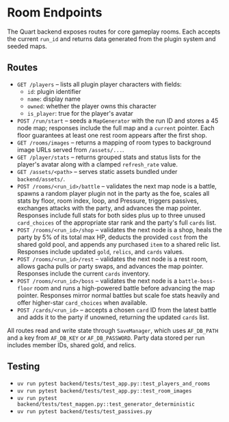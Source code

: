# Room Endpoints

The Quart backend exposes routes for core gameplay rooms. Each accepts the
current `run_id` and returns data generated from the plugin system and seeded
maps.

## Routes

- `GET /players` – lists all plugin player characters with fields:
  - `id`: plugin identifier
  - `name`: display name
  - `owned`: whether the player owns this character
  - `is_player`: true for the player's avatar
- `POST /run/start` – seeds a `MapGenerator` with the run ID and stores a 45
  node map; responses include the full map and a `current` pointer. Each floor
  guarantees at least one rest room appears after the first shop.
- `GET /rooms/images` – returns a mapping of room types to background image URLs
  served from `/assets/...`.
- `GET /player/stats` – returns grouped stats and status lists for the player's avatar along with a clamped `refresh_rate` value.
- `GET /assets/<path>` – serves static assets bundled under `backend/assets/`.
- `POST /rooms/<run_id>/battle` – validates the next map node is a battle,
  spawns a random player plugin not in the party as the foe, scales all stats by
  floor, room index, loop, and Pressure, triggers passives, exchanges attacks with
  the party, and advances the map pointer. Responses include full stats for both
  sides plus up to three unused `card_choices` of the appropriate star rank and the
  party's full `cards` list.
- `POST /rooms/<run_id>/shop` – validates the next node is a shop, heals the
  party by 5% of its total max HP, deducts the provided `cost` from the shared
  gold pool, and appends any purchased `item` to a shared relic list. Responses
  include updated `gold`, `relics`, and `cards` values.
- `POST /rooms/<run_id>/rest` – validates the next node is a rest room, allows
  gacha pulls or party swaps, and advances the map pointer. Responses include the
  current `cards` inventory.
- `POST /rooms/<run_id>/boss` – validates the next node is a `battle-boss-floor`
  room and runs a high-powered battle before advancing the map pointer. Responses
  mirror normal battles but scale foe stats heavily and offer higher-star
  `card_choices` when available.
- `POST /cards/<run_id>` – accepts a chosen `card` ID from the latest battle and
  adds it to the party if unowned, returning the updated `cards` list.

All routes read and write state through `SaveManager`, which uses `AF_DB_PATH`
and a key from `AF_DB_KEY` or `AF_DB_PASSWORD`. Party data stored per run
includes member IDs, shared gold, and relics.

## Testing
- `uv run pytest backend/tests/test_app.py::test_players_and_rooms`
- `uv run pytest backend/tests/test_app.py::test_room_images`
- `uv run pytest backend/tests/test_mapgen.py::test_generator_deterministic`
- `uv run pytest backend/tests/test_passives.py`
